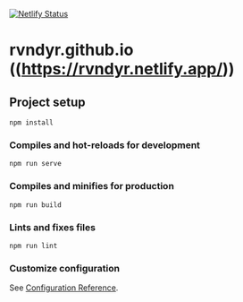 [![Netlify Status](https://api.netlify.com/api/v1/badges/290ed587-e7c7-4a73-b1d3-14b9ae25a35b/deploy-status)](https://app.netlify.com/sites/rvndyr/deploys)

# rvndyr.github.io ((https://rvndyr.netlify.app/))

## Project setup

```
npm install
```

### Compiles and hot-reloads for development

```
npm run serve
```

### Compiles and minifies for production

```
npm run build
```

### Lints and fixes files

```
npm run lint
```

### Customize configuration

See [Configuration Reference](https://cli.vuejs.org/config/).

